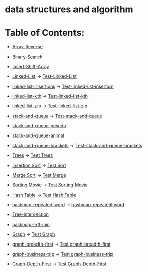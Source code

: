 # data structures and algorithm

# Table of Contents:

* [Array-Reverse](Array-Reverse)

* [Binary-Search](BinarySearch)

* [Insert-Shift-Array](InsertShiftArray)

* [Linked-List](linked-list) -> [Test-Linked-List](TestLinkedList)

* [linked-list-insertions](linked-list-insertions) -> [Test-linked-list-insertion](Test-linked-list-insertion)

* [linked-list-kth](linked-list-kth) -> [Test-linked-list-kth](TestLinkedList-kth)

* [linked-list-zip](linkedListZip) -> [Test-linked-list-zip](TestLinkedListZip)

* [stack-and-queue](stack-and-queue) -> [Test-stack-and-queue](TestStackandQueue)

* [stack-and-queue-pesudo](stack-queue-pseudo)

* [stack-and-queue-animal](stack-queue-animal-shelter)

* [stack-and-queue-brackets](stack-queue-brackets) -> [Test-stack-and-queue-brackets](TestStackQueueBracket)

* [Trees](trees) -> [Test Trees](TestTree)

* [Insertion Sort](insertion-sort) -> [Test Sort](TestSorting)

* [Merge Sort](insertion-sort) -> [Test Merge](TestSorting)


* [Sorting Movie](Sorting_Movie) -> [Test Sorting Movie](TestSortingMovie)

* [Hash Table](Hash-Table) -> [Test Hash Table](TestHashTable)

* [hashmap-repeated-word](hashmap-repeated-word) -> [hashmap-repeated-word](TestHashTable)

* [Tree-Intersection](Hash-Table/Tree-Intersection.md)

* [hashmap-left-join](Hash-Table)
 
* [Graph](graph) -> [Test Graph](GraphTests)

* [graph-breadth-first](graph) -> [Test graph-breadth-first](GraphTests)

* [graph-business-trip](graph) -> [Test graph-business-trip](GraphTests)

* [Graph-Depth-First](graph/GraphDepthFirst.md) -> [Test Graph-Depth-First](GraphTests)
